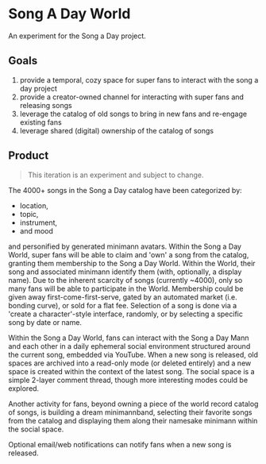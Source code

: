 # Song A Day World

An experiment for the Song a Day project.

## Goals

1. provide a temporal, cozy space for super fans to interact with the song a day project
2. provide a creator-owned channel for interacting with super fans and releasing songs
3. leverage the catalog of old songs to bring in new fans and re-engage existing fans
4. leverage shared (digital) ownership of the catalog of songs

## Product

> This iteration is an experiment and subject to change.

The 4000+ songs in the Song a Day catalog have been categorized by:

- location,
- topic,
- instrument,
- and mood

and personified by generated minimann avatars. Within the Song a Day World, super fans will be able
to claim and 'own' a song from the catalog, granting them membership to the Song a Day World. Within
the World, their song and associated minimann identify them (with, optionally, a display name).
Due to the inherent scarcity of songs (currently ~4000), only so many fans will be able to
participate in the World. Membership could be given away first-come-first-serve, gated by an
automated market (i.e. bonding curve), or sold for a flat fee. Selection of a song is done via a
'create a character'-style interface, randomly, or by selecting a specific song by date or name.

Within the Song a Day World, fans can interact with the Song a Day Mann and each other in a daily
ephemeral social environment structured around the current song, embedded via YouTube.
When a new song is released, old spaces are archived into a read-only mode (or deleted entirely) and
a new space is created within the context of the latest song. The social space is a simple 2-layer
comment thread, though more interesting modes could be explored.

Another activity for fans, beyond owning a piece of the world record catalog of songs, is building
a dream minimannband, selecting their favorite songs from the catalog and displaying them along
their namesake minimann within the social space.

Optional email/web notifications can notify fans when a new song is released.
